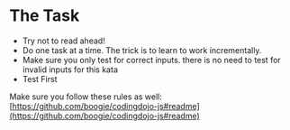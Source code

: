 # The Task

- Try not to read ahead!
- Do one task at a time. The trick is to learn to work incrementally.
- Make sure you only test for correct inputs. there is no need to test for invalid inputs for
this kata
- Test First

Make sure you follow these rules as well: [https://github.com/boogie/codingdojo-js#readme](https://github.com/boogie/codingdojo-js#readme)